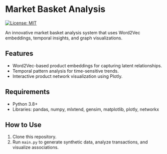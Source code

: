 # Market Basket Analysis

[![License: MIT](https://img.shields.io/badge/License-MIT-yellow.svg)](https://opensource.org/licenses/MIT)

An innovative market basket analysis system that uses Word2Vec embeddings, temporal insights, and graph visualizations.

## Features
- Word2Vec-based product embeddings for capturing latent relationships.
- Temporal pattern analysis for time-sensitive trends.
- Interactive product network visualization using Plotly.

## Requirements
- Python 3.8+
- Libraries: pandas, numpy, mlxtend, gensim, matplotlib, plotly, networkx

## How to Use
1. Clone this repository.
2. Run `main.py` to generate synthetic data, analyze transactions, and visualize associations.
